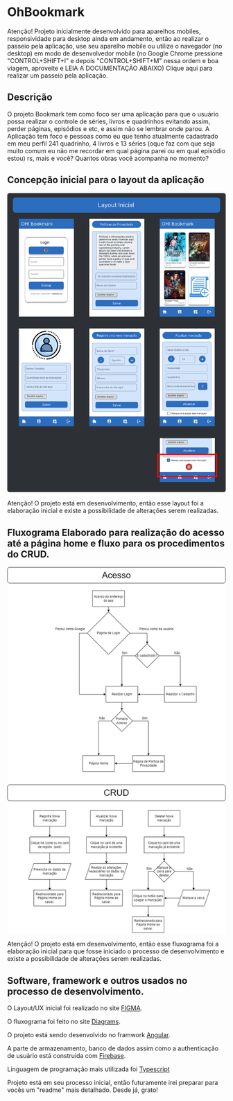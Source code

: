 # OhBookmark 

 Atenção! Projeto inicialmente desenvolvido para aparelhos mobiles, responsividade para desktop ainda em andamento, então ao realizar o passeio pela aplicação, use seu aparelho mobile ou utilize o navegador (no desktop) em modo de desenvolvedor mobile (no Google Chrome pressione "CONTROL+SHIFT+I" e depois "CONTROL+SHIFT+M" nessa ordem e boa viagem, aproveite e LEIA A DOCUMENTAÇÃO ABAIXO) Clique aqui para realizar um passeio pela aplicação.

## Descrição

 O projeto Bookmark tem como foco ser uma aplicação para que o usuário possa realizar o controle de séries, livros e quadrinhos evitando assim, perder páginas, episódios e etc, e assim não se lembrar onde parou. A Aplicação tem foco e pessoas como eu que tenho atualmente cadastrado em meu perfil 241 quadrinho, 4 livros e 13 séries (oque faz com que seja muito comum eu não me recordar em qual página parei ou em qual episódio estou) rs, mais e você? Quantos obras você acompanha no momento?

## Concepção inicial para o layout da aplicação
<img src="arquivos_readme/Component 1 (2).png" alt="Layout">

 Atenção! O projeto está em desenvolvimento, então esse layout foi a elaboração inicial e existe a possibilidade de alterações serem realizadas.

## Fluxograma Elaborado para realização do acesso até a página home e fluxo para os procedimentos do CRUD.
<img src="arquivos_readme/Diagrama.png" alt="Fluxograma">

Atenção! O projeto está em desenvolvimento, então esse fluxograma foi a elaboração inicial para que fosse iniciado o processo de desenvolvimento e existe a possibilidade de alterações serem realizadas.

## Software, framework e outros usados no processo de desenvolvimento.

 O Layout/UX inicial foi realizado no site [FIGMA](https://www.figma.com/).

 O fluxograma foi feito no site [Diagrams](https://www.diagrams.net/).

 O projeto está sendo desenvolvido no framwork [Angular](https://angular.io/).

 A parte de armazenamento, banco de dados assim como a authenticação de usuário está construida com [Firebase](https://firebase.google.com/?hl=pt-br).

 Linguagem de programação mais utilizada foi [Typescript](https://www.typescriptlang.org/)

 Projeto está em seu processo inicial, então futuramente irei preparar para vocês um "readme" mais detalhado. Desde já, grato!
